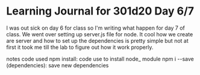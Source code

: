 # Learning Journal for 301d20 Day 6/7
I was out sick on day 6 for class so I'm writing what happen for day 7 of class. We went over setting up server.js file for node. It cool how we create are server and how to set up the dependencies is pretty simple but not at first it took me till the lab to figure out how it work properly.

notes code used
npm install: code use to install node_ module
npm i --save (dependencies): save new dependencies
